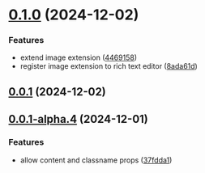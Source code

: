 

# [0.1.0](https://github.com/peeranat-dan/rich-text-editor/compare/0.0.1-alpha.4...0.1.0) (2024-12-02)


### Features

* extend image extension ([4469158](https://github.com/peeranat-dan/rich-text-editor/commit/4469158848797c925ecea35352d3d657b85c7698))
* register image extension to rich text editor ([8ada61d](https://github.com/peeranat-dan/rich-text-editor/commit/8ada61d6f431650856f11747384bd13da2b001f6))

## [0.0.1](https://github.com/peeranat-dan/rich-text-editor/compare/0.0.1-alpha.4...0.0.1) (2024-12-02)

## [0.0.1-alpha.4](https://github.com/peeranat-dan/rich-text-editor/compare/0.0.1-alpha.3...0.0.1-alpha.4) (2024-12-01)


### Features

* allow content and classname props ([37fdda1](https://github.com/peeranat-dan/rich-text-editor/commit/37fdda12ce7076be7ae75b4d9149af5a55c2f0fa))

